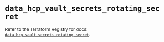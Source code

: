 # `data_hcp_vault_secrets_rotating_secret`

Refer to the Terraform Registry for docs: [`data_hcp_vault_secrets_rotating_secret`](https://registry.terraform.io/providers/hashicorp/hcp/0.99.0/docs/data-sources/vault_secrets_rotating_secret).
